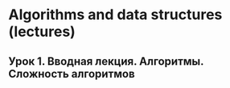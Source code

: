 # Algorithms and data structures (lectures)
## Урок 1. Вводная лекция. Алгоритмы. Сложность алгоритмов
